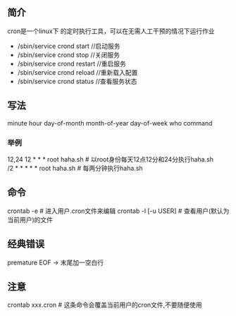 ## 简介  
cron是一个linux下 的定时执行工具，可以在无需人工干预的情况下运行作业  
- /sbin/service crond start    //启动服务  
- /sbin/service crond stop     //关闭服务  
- /sbin/service crond restart  //重启服务  
- /sbin/service crond reload   //重新载入配置  
- /sbin/service crond status   //查看服务状态   

## 写法  
minute hour day-of-month month-of-year day-of-week who command

### 举例  
12,24 12 * * * root haha.sh # 以root身份每天12点12分和24分执行haha.sh  
/2 * * * * * root haha.sh # 每两分钟执行haha.sh  

## 命令  
crontab -e            # 进入用户.cron文件来编辑
crontab -l [-u USER]  # 查看用户(默认为当前用户)的文件 


## 经典错误
premature EOF -> 末尾加一空白行

## 注意
crontab xxx.cron # 这条命令会覆盖当前用户的cron文件,不要随便使用
